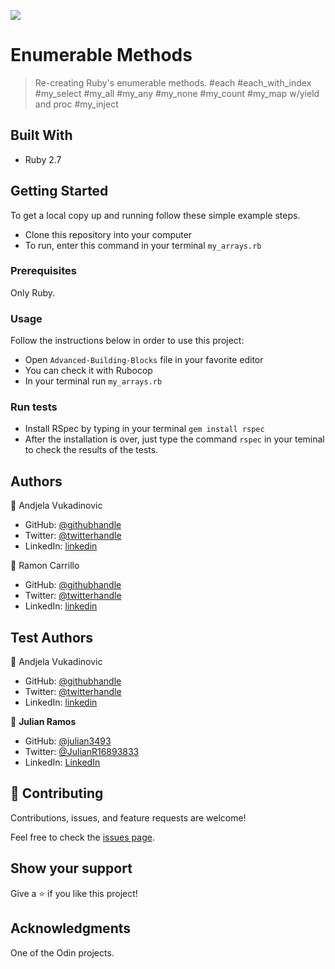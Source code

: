 ![](https://img.shields.io/badge/Microverse-blueviolet)

# Enumerable Methods

> Re-creating Ruby's enumerable methods.
  #each
  #each_with_index
  #my_select
  #my_all
  #my_any
  #my_none
  #my_count
  #my_map w/yield and proc
  #my_inject

## Built With

- Ruby 2.7

## Getting Started

To get a local copy up and running follow these simple example steps.

- Clone this repository into your computer
- To run, enter this command in your terminal `my_arrays.rb`

### Prerequisites

Only Ruby.

### Usage

Follow the instructions below in order to use this project:

- Open `Advanced-Building-Blocks` file in your favorite editor
- You can check it with Rubocop
- In your terminal run `my_arrays.rb`

### Run tests

- Install RSpec by typing in your terminal `gem install rspec`
- After the installation is over, just type the command `rspec` in your teminal to check the results of the tests.

## Authors

👤 Andjela Vukadinovic 

- GitHub: [@githubhandle](https://github.com/410AngelaVu)
- Twitter: [@twitterhandle](@vukadinov7)
- LinkedIn: [linkedin](https://www.linkedin.com/in/andjela-vukadinovic-67a21b1b2/)

👤 Ramon Carrillo

- GitHub: [@githubhandle](https://github.com/Ramon-Carrillo)
- Twitter: [@twitterhandle](https://twitter.com/ramon_de_NL)
- LinkedIn: [linkedin](https://www.linkedin.com/in/ramon-carrillo-54525a1ab/)

## Test Authors

👤 Andjela Vukadinovic 

- GitHub: [@githubhandle](https://github.com/410AngelaVu)
- Twitter: [@twitterhandle](@vukadinov7)
- LinkedIn: [linkedin](https://www.linkedin.com/in/andjela-vukadinovic-67a21b1b2/)

👤 **Julian Ramos**

- GitHub: [@julian3493](https://github.com/julian3493)
- Twitter: [@JulianR16893833](https://twitter.com/JulianR16893833)
- LinkedIn: [LinkedIn](https://www.linkedin.com/in/juli%C3%A1n-ricardo-ramos-arevalo-3868ba135/)

## 🤝 Contributing

Contributions, issues, and feature requests are welcome!

Feel free to check the [issues page]().

## Show your support

Give a ⭐️ if you like this project!

## Acknowledgments

One of the Odin projects.
